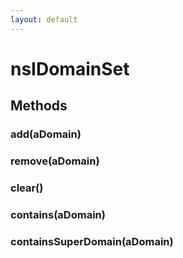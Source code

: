 ```yaml
---
layout: default
---
```


# nsIDomainSet #

## Methods ##

### add(aDomain) ###

### remove(aDomain) ###

### clear() ###

### contains(aDomain) ###

### containsSuperDomain(aDomain) ###
